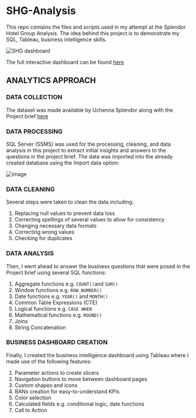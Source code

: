 # SHG-Analysis
This repo contains the files and scripts used in my attempt at the Splendor Hotel Group Analysis. The idea behind this project is to demonstrate my SQL, Tableau, business intelligence skills.

![SHG dashboard](https://github.com/TobyTobi/SHG-Analysis/assets/102298244/eaa6a46c-afff-436d-88fe-1f258d9c2b75)


The full interactive dashboard can be found [here](https://public.tableau.com/app/profile/tobiloba.babajide/viz/SHGDashboard_17012996593220/Revenue)

## ANALYTICS APPROACH
### DATA COLLECTION
The dataset was made available by Uchenna Splendor along with the Project brief [here](https://drive.google.com/drive/folders/1fVXLsP4nvgJJ4kxiUx92Dk8KUJtEgJTQ)

### DATA PROCESSING
SQL Server (SSMS) was used for the processing, cleaning, and data analysis in this project to extract initial insights and answers to the questions in the project brief.
The data was imported into the already created database using the Import data option:

![image](https://github.com/TobyTobi/SHG-Analysis/assets/102298244/495fd7e4-44d1-4e3f-b704-9a2a8ec9fa21)


### DATA CLEANING
Several steps were taken to clean the data including:
1. Replacing null values to prevent data loss
2. Correcting spellings of several values to allow for consistency
3. Changing necessary data formats
4. Correcting wrong values
5. Checking for duplicates

### DATA ANALYSIS
Then, I went ahead to answer the business questions that were posed in the Project brief using several SQL functions:
1. Aggregate functions e.g. ```COUNT()```and ```SUM()```
2. Window functions e.g. ```ROW_NUMBER()```
3. Date functions e.g. ```YEAR()``` and ```MONTH()```
4. Common Table Expressions (CTE)
5. Logical functions e.g. ```CASE WHEN```
6. Mathematical functions e.g. ```ROUND()```
7. Joins
8. String Concatenation

### BUSINESS DASHBOARD CREATION
Finally, I created the business intelligence dashboard using Tableau where I made use of the following features:
1. Parameter actions to create slicers
2. Navigation buttons to move between dashboard pages
3. Custom shapes and icons
4. BANs creation for easy-to-understand KPIs
5. Color selection
6. Calculated fields e.g. conditional logic, date functions
7. Call to Action
